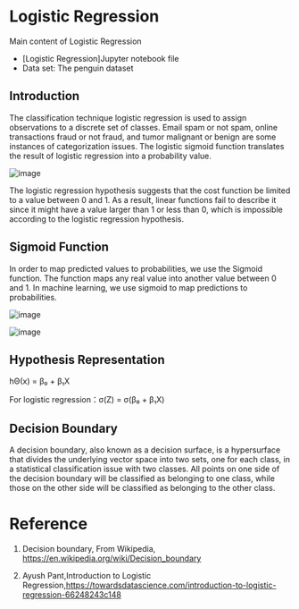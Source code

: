 # Logistic Regression

Main content of Logistic Regression
* [Logistic Regression]Jupyter notebook file
* Data set: The penguin dataset
## Introduction 
The classification technique logistic regression is used to assign observations to a discrete set of classes. Email spam or not spam, online transactions fraud or not fraud, and tumor malignant or benign are some instances of categorization issues. The logistic sigmoid function translates the result of logistic regression into a probability value.

![image](https://user-images.githubusercontent.com/90750119/166831164-994caad6-e405-4025-98c9-d23bacddd761.png)

The logistic regression hypothesis suggests that the cost function be limited to a value between 0 and 1. As a result, linear functions fail to describe it since it might have a value larger than 1 or less than 0, which is impossible according to the logistic regression hypothesis.

## Sigmoid Function
In order to map predicted values to probabilities, we use the Sigmoid function. The function maps any real value into another value between 0 and 1. In machine learning, we use sigmoid to map predictions to probabilities.

![image](https://user-images.githubusercontent.com/90750119/166831348-9e54aeae-f35c-4684-8468-29b9b714efd4.png)

![image](https://user-images.githubusercontent.com/90750119/166831331-5e46b227-7fcf-45e1-920f-646bb4299baf.png)

## Hypothesis Representation
hΘ(x) = β₀ + β₁X

For logistic regression：σ(Z) = σ(β₀ + β₁X)

## Decision Boundary
A decision boundary, also known as a decision surface, is a hypersurface that divides the underlying vector space into two sets, one for each class, in a statistical classification issue with two classes. All points on one side of the decision boundary will be classified as belonging to one class, while those on the other side will be classified as belonging to the other class.
# Reference
1. Decision boundary, From Wikipedia, https://en.wikipedia.org/wiki/Decision_boundary

2. Ayush Pant,Introduction to Logistic Regression,https://towardsdatascience.com/introduction-to-logistic-regression-66248243c148

